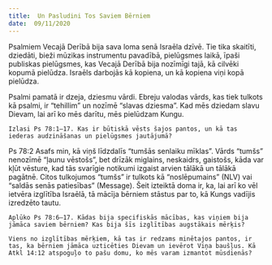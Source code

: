 ```yaml
---
title:  Un Pasludini Tos Saviem Bērniem
date:  09/11/2020
---
```


Psalmiem Vecajā Derībā bija sava loma senā Israēla dzīvē. Tie tika skaitīti, dziedāti, bieži mūzikas instrumentu pavadībā, pielūgsmes laikā, īpaši publiskas pielūgsmes, kas Vecajā Derībā bija nozīmīgi tajā, kā cilvēki kopumā pielūdza. Israēls darbojās kā kopiena, un kā kopiena viņi kopā pielūdza.

Psalmi pamatā ir dzeja, dziesmu vārdi. Ebreju valodas vārds, kas tiek tulkots kā psalmi, ir “tehillim” un nozīmē “slavas dziesma”. Kad mēs dziedam slavu Dievam, lai arī ko mēs darītu, mēs pielūdzam Kungu.

`Izlasi Ps 78:1–17. Kas ir būtiskā vēsts šajos pantos, un kā tas iederas audzināšanas un pielūgsmes jautājumā?`

Ps 78:2 Asafs min, kā viņš līdzdalīs “tumšās senlaiku mīklas”. Vārds “tumšs” nenozīmē “ļaunu vēstošs”, bet drīzāk miglains, neskaidrs, gaistošs, kāda var kļūt vēsture, kad tās svarīgie notikumi izgaist arvien tālākā un tālākā pagātnē. Citos tulkojumos “tumšs” ir tulkots kā “noslēpumains” (NLV) vai “saldās senās patiesības” (Message). Šeit izteiktā doma ir, ka, lai arī ko vēl ietvēra izglītība Israēlā, tā mācīja bērniem stāstus par to, kā Kungs vadījis izredzēto tautu.

`Aplūko Ps 78:6–17. Kādas bija specifiskās mācības, kas viņiem bija jāmāca saviem bērniem? Kas bija šīs izglītības augstākais mērķis?`

`Viens no izglītības mērķiem, kā tas ir redzams minētajos pantos, ir tas, ka bērniem jāmāca uzticēties Dievam un ievērot Viņa baušļus. Kā Atkl 14:12 atspoguļo to pašu domu, ko mēs varam izmantot mūsdienās?`